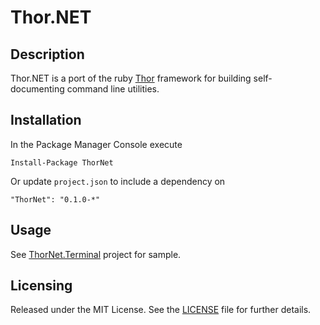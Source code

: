 # Thor.NET

## Description
Thor.NET is a port of the ruby [Thor][] framework for building self-documenting command line utilities.

[thor]: http://whatisthor.com/

## Installation
In the Package Manager Console execute

    Install-Package ThorNet

Or update `project.json` to include a dependency on

    "ThorNet": "0.1.0-*"

## Usage
See [ThorNet.Terminal][] project for sample.

[ThorNet.Terminal]: blob/master/src/ThorNet.Terminal/program.cs

## Licensing
Released under the MIT License.  See the [LICENSE][] file for further details.

[license]: LICENSE.md